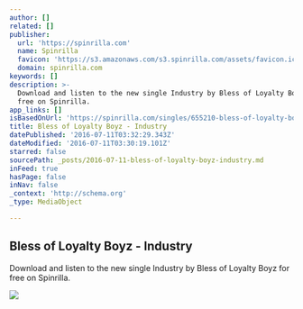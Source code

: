 ```yaml
---
author: []
related: []
publisher:
  url: 'https://spinrilla.com'
  name: Spinrilla
  favicon: 'https://s3.amazonaws.com/s3.spinrilla.com/assets/favicon.ico'
  domain: spinrilla.com
keywords: []
description: >-
  Download and listen to the new single Industry by Bless of Loyalty Boyz for
  free on Spinrilla.
app_links: []
isBasedOnUrl: 'https://spinrilla.com/singles/655210-bless-of-loyalty-boyz-industry'
title: Bless of Loyalty Boyz - Industry
datePublished: '2016-07-11T03:32:29.343Z'
dateModified: '2016-07-11T03:30:19.101Z'
starred: false
sourcePath: _posts/2016-07-11-bless-of-loyalty-boyz-industry.md
inFeed: true
hasPage: false
inNav: false
_context: 'http://schema.org'
_type: MediaObject

---
```

<article style=""><h1>Bless of Loyalty Boyz - Industry</h1><p>Download and listen to the new single Industry by Bless of Loyalty Boyz for free on Spinrilla.</p><img src="https://cdn.spinrilla.com/tracks/655210/large/655210.jpg?1465310056" /></article>